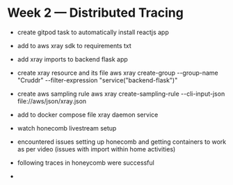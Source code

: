 # Week 2 — Distributed Tracing

- create gitpod task to automatically install reactjs app
- add to aws xray sdk to requirements txt
- add xray imports to backend flask app
- create xray resource and its file
aws xray create-group --group-name "Cruddr" --filter-expression "service(\"backend-flask\")"
- create aws sampling rule
aws xray create-sampling-rule --cli-input-json file://aws/json/xray.json
- add to docker compose file xray daemon service

- watch honecomb livestream setup
- encountered issues setting up honecomb and getting containers to work as per video (issues with import within home activities)
- following traces in honeycomb were successful
- 